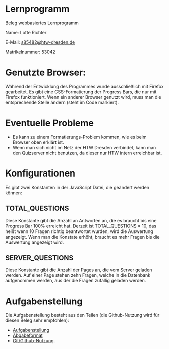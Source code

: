 
# Lernprogramm
Beleg webbasiertes Lernprogramm

Name: Lotte Richter

E-Mail: s85482@htw-dresden.de

Matrikelnummer: 53042

# Genutzte Browser:
Während der Entwicklung des Programmes wurde ausschließlich mit Firefox gearbeitet.
Es gibt eine CSS-Formatierung der Progress Bars, die nur mit Firefox funktioniert. Wenn ein anderer Browser genutzt wird, muss man die entsprechende Stelle ändern (steht im Code markiert).

# Eventuelle Probleme
* Es kann zu einem Formatierungs-Problem kommen, wie es beim Browser oben erklärt ist.
* Wenn man sich nicht im Netz der HTW Dresden verbindet, kann man den Quizserver nicht benutzen, da dieser nur HTW intern erreichbar ist.

# Konfigurationen
Es gibt zwei Konstanten in der JavaScript Datei, die geändert werden können:

## TOTAL_QUESTIONS
Diese Konstante gibt die Anzahl an Antworten an, die es braucht bis eine Progress Bar 100% erreicht hat. Derzeit ist TOTAL_QUESTIONS = 10, das heißt wenn 10 Fragen richtig beantwortet wurden, wird die Auswertung angezeigt.
Wenn man die Konstate erhöht, braucht es mehr Fragen bis die Auswertung angezeigt wird.

## SERVER_QUESTIONS
Diese Konstante gibt die Anzahl der Pages an, die vom Server geladen werden. Auf einer Page stehen zehn Fragen, welche in die Datenbank aufgenommen werden, aus der die Fragen zufällig geladen werden.

# Aufgabenstellung
Die Aufgabenstellung besteht aus den Teilen (die Github-Nutzung wird für diesen Beleg sehr empfohlen):
* [Aufgabenstellung](Beleg-Aufgabenstellung.md)
* [Abgabeformat](Beleg-Abgabeformat.md)
* [Git/Github-Nutzung](https://github.com/HTWDD-RN/RTSP-Streaming/blob/master/git.md).
